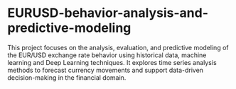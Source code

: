 # EURUSD-behavior-analysis-and-predictive-modeling
This project focuses on the analysis, evaluation, and predictive modeling of the EUR/USD exchange rate behavior using historical data, machine learning and Deep Learning techniques. It explores time series analysis methods to forecast currency movements and support data-driven decision-making in the financial domain.
